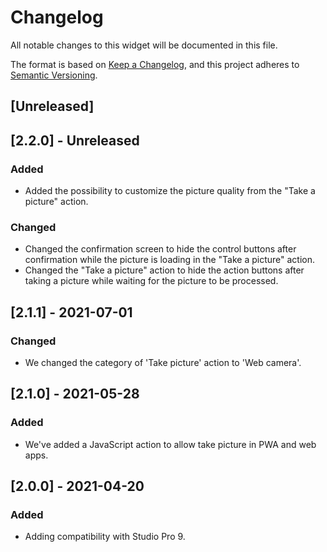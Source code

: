 # Changelog
All notable changes to this widget will be documented in this file.

The format is based on [Keep a Changelog](https://keepachangelog.com/en/1.0.0/), and this project adheres to [Semantic Versioning](https://semver.org/spec/v2.0.0.html).

## [Unreleased]

## [2.2.0] - Unreleased

### Added
- Added the possibility to customize the picture quality from the "Take a picture" action.

### Changed
- Changed the confirmation screen to hide the control buttons after confirmation while the picture is loading in the "Take a picture" action.
- Changed the "Take a picture" action to hide the action buttons after taking a picture while waiting for the picture to be processed.

## [2.1.1] - 2021-07-01

### Changed
- We changed the category of 'Take picture' action to 'Web camera'.

## [2.1.0] - 2021-05-28

### Added
- We've added a JavaScript action to allow take picture in PWA and web apps.

## [2.0.0] - 2021-04-20

### Added
- Adding compatibility with Studio Pro 9.
